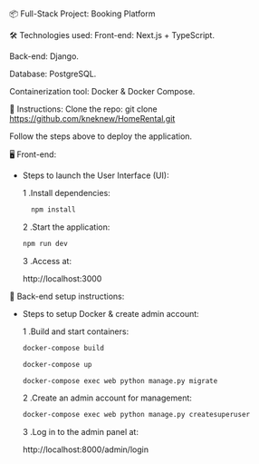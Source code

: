 📦 Full-Stack Project: Booking Platform

🛠 Technologies used:
Front-end: Next.js + TypeScript.

Back-end: Django.

Database: PostgreSQL.

Containerization tool: Docker & Docker Compose.


📖 Instructions:
Clone the repo: 
git clone https://github.com/kneknew/HomeRental.git

Follow the steps above to deploy the application.


🖥 Front-end:
- Steps to launch the User Interface (UI):

  1 .Install dependencies:
  ```bash
    npm install
  ```

  2 .Start the application:
    ```bash
    npm run dev
  ```

  3 .Access at:

  http://localhost:3000



🚀 Back-end setup instructions:
- Steps to setup Docker & create admin account:

  1 .Build and start containers:
    ```bash
  docker-compose build
  
  docker-compose up
  
  docker-compose exec web python manage.py migrate
  ```
  2 .Create an admin account for management:

    ```bash
  docker-compose exec web python manage.py createsuperuser
  ```
  3 .Log in to the admin panel at: 
  
  http://localhost:8000/admin/login





